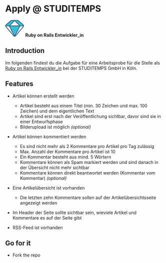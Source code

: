 # Apply @ STUDITEMPS

 ![Ruby on Rails Entwickler](/assets/icons/ruby.png)
**Ruby on Rails Entwickler_in**

## Introduction
Im folgenden findest du die Aufgabe für eine Arbeitsprobe für die Stelle als [Ruby on Rails Entwickler_in](/assets/pdf/ruby.pdf) bei der STUDITEMPS GmbH in Köln.

## Features

- Artikel können erstellt werden
  - Artikel besteht aus einem Titel (min. 30 Zeichen und max. 100 Zeichen) und dem eigentlichen Text
  - Artikel sind erst nach der Veröffentlichung sichtbar, davor sind sie in einer Entwurfsphase
  - Bilderupload ist möglich *(optional)*


- Artikel können kommentiert werden
  - Es sind nicht mehr als 2 Kommentare pro Artikel pro Tag zulässig
  - Max. Anzahl der Kommentare pro Artikel ist 10
  - Ein Kommentar besteht aus mind. 5 Wörtern
  - Kommentare können als Spam markiert werden und sind danach in der Übersicht nicht mehr sichtbar
  - Kommentare können direkt beantwortet werden (Kommentar vom Kommentar) *(optional)*


- Eine Artikelübersicht ist vorhanden
  - Die letzten zehn Kommentare sollen auf der Artikelübersichtsseite angezeigt werden


- Im Header der Seite sollte sichtbar sein, wieviele Artikel und Kommentare es auf der Seite gibt
- RSS-Feed ist vorhanden

## Go for it
- Fork the repo
